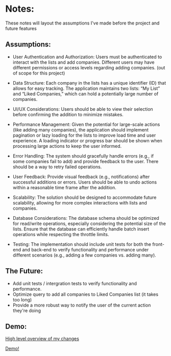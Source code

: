 # Notes:

These notes will layout the assumptions I've made before the project and future features

## Assumptions:

- User Authentication and Authorization:
  Users must be authenticated to interact with the lists and add companies.
  Different users may have different permissions or access levels regarding adding companies. (out of scope for this project)

- Data Structure:
  Each company in the lists has a unique identifier (ID) that allows for easy tracking.
  The application maintains two lists: “My List” and “Liked Companies,” which can hold a potentially large number of companies.

- UI/UX Considerations:
  Users should be able to view their selection before confirming the addition to minimize mistakes.

- Performance Management:
  Given the potential for large-scale actions (like adding many companies), the application should implement pagination or lazy loading for the lists to improve load time and user experience.
  A loading indicator or progress bar should be shown when processing large actions to keep the user informed.

- Error Handling:
  The system should gracefully handle errors (e.g., if some companies fail to add) and provide feedback to the user.
  There should be a way to retry failed operations.

- User Feedback:
  Provide visual feedback (e.g., notifications) after successful additions or errors.
  Users should be able to undo actions within a reasonable time frame after the addition.

- Scalability:
  The solution should be designed to accommodate future scalability, allowing for more complex interactions with lists and companies.

- Database Considerations:
  The database schema should be optimized for read/write operations, especially considering the potential size of the lists.
  Ensure that the database can efficiently handle batch insert operations while respecting the throttle limits.

- Testing:
  The implementation should include unit tests for both the front-end and back-end to verify functionality and performance under different scenarios (e.g., adding a few companies vs. adding many).

## The Future:

- Add unit tests / intergration tests to verify functionality and performance.
- Optimize query to add all companies to Liked Companies list (it takes too long)
- Provide a more robust way to notify the user of the current action they're doing

## Demo:

[High level overview of my changes](https://www.loom.com/share/16d4a2681d37442cad7a9b285fb33217?sid=dc626156-b38b-4703-a0c2-5bc48a44a564)

[Demo!](https://www.loom.com/share/80d7c4d59dcf4030a6c15ab6e385d12e?sid=44e4da78-4069-468c-bb24-0ffe7e07aa9e)
